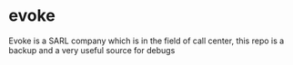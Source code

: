 # evoke
Evoke is a SARL company which is in the field of call center, this repo is a backup and a very useful source for debugs
